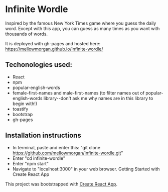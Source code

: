 # Infinite Wordle

Inspired by the famous New York Times game where you guess the daily word. Except with this app, you can guess as many times as you want with thousands of words.

It is deployed with gh-pages and hosted here:
https://mellowmorgan.github.io/infinite-wordle/

## Techonologies used:

* React
* npm
* popular-english-words 
* female-first-names and male-first-names (to filter names out of popular-english-words library--don't ask me why names are in this library to begin with!)
* toastify
* bootstrap
* gh-pages

## Installation instructions

* In terminal, paste and enter this: "git clone https://github.com/mellowmorgan/infinite-wordle.git"
* Enter "cd infinite-wordle"
* Enter "npm start"
* Navigate to "localhost:3000" in your web browser.
Getting Started with Create React App

This project was bootstrapped with [Create React App](https://github.com/facebook/create-react-app).